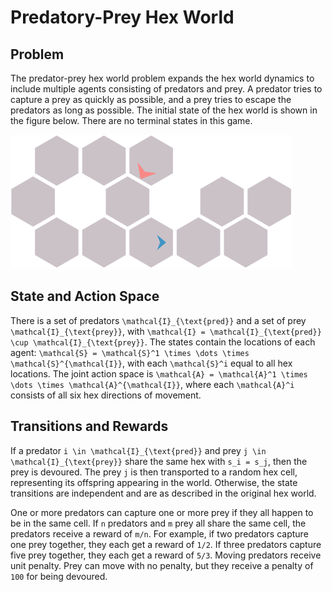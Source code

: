 # Predatory-Prey Hex World

## Problem

The predator-prey hex world problem expands the hex world dynamics to include multiple agents consisting of predators and prey. A predator tries to capture a prey as quickly as possible, and a prey tries to escape the predators as long as possible. The initial state of the hex world is shown in the figure below. There are no terminal states in this game.

![Visualization of Predator Prey](figures/img20.svg)

## State and Action Space
There is a set of predators ``\mathcal{I}_{\text{pred}}`` and a set of prey ``\mathcal{I}_{\text{prey}}``, with ``\mathcal{I} = \mathcal{I}_{\text{pred}} \cup \mathcal{I}_{\text{prey}}``.
The states contain the locations of each agent: ``\mathcal{S} = \mathcal{S}^1 \times \dots \times \mathcal{S}^{\mathcal{I}}``, with each ``\mathcal{S}^i`` equal to all hex locations. The joint action space is ``\mathcal{A} = \mathcal{A}^1 \times \dots \times \mathcal{A}^{\mathcal{I}}``, where each ``\mathcal{A}^i``
consists of all six hex directions of movement.

## Transitions and Rewards
If a predator ``i \in \mathcal{I}_{\text{pred}}`` and prey ``j \in \mathcal{I}_{\text{prey}}`` share the same hex with ``s_i = s_j``, then the prey is devoured. The prey ``j`` is then transported to a random hex cell, representing its offspring appearing in the world. Otherwise, the state transitions are independent and are as described in the original hex world.

One or more predators can capture one or more prey if they all happen to be in the same cell. If ``n`` predators and ``m`` prey all share the same cell, the predators receive a reward of ``m/n``. For example, if two predators capture one prey together, they each get a reward of ``1/2``. If three predators capture five prey together, they each get a reward of ``5/3``. Moving predators receive unit penalty. Prey can move with no penalty, but they receive a penalty of ``100`` for being devoured.
